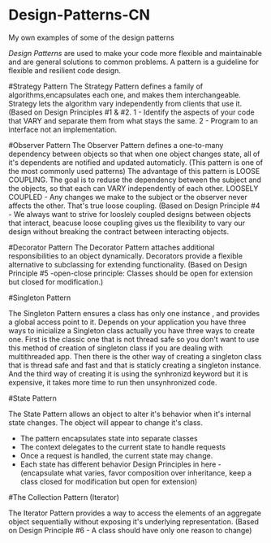 # Design-Patterns-CN
My own examples of some of the design patterns

<em>Design Patterns</em> are used to make your code more flexible and maintainable and are general solutions to common problems.
A pattern is a guideline for flexible and resilient code design.

#Strategy Pattern
The Strategy Pattern defines a family of algorithms,encapsulates each one, and makes them interchangeable. Strategy lets the algorithm vary independently from clients that use it. (Based on Design Principles #1 & #2. 1 - Identify the aspects of your code that VARY and separate them from what stays the same. 2 - Program to an interface not an implementation.

#Observer Pattern
The Observer Pattern defines a one-to-many dependency between objects so that when one object changes state, all of it's dependents are notified and updated automaticly. (This pattern is one of the most commonly used patterns)
The advantage of this pattern is LOOSE COUPLING. The goal is to reduse the dependency between the subject and the objects, so that each can VARY independently of each other.
LOOSELY COUPLED - Any changes we make to the subject or the observer never affects the other. That's true loose coupling.
(Based on Design Principle #4 - We always want to strive for looslely coupled designs between objects that interact, beacuse loose coupling gives us the flexibility to vary our design without breaking the contract between interacting objects.

#Decorator Pattern
The Decorator Pattern attaches additional responsibilities to an object dynamically. Decorators provide a flexible alternative to subclassing for extending functionality. (Based on Design Principle #5 -open-close principle: Classes should be open for extension but closed for modification.)

#Singleton Pattern

The Singleton Pattern ensures a class has only one instance , and provides a global access point to it.
Depends on your application you have three ways to inicialize a Singleton class actually you have three ways to create one. First is the classic one that is not thread safe so you don't want to use this method of creation of singleton class if you are dealing with multithreaded app. Then there is the other way of creating a singleton class that is thread safe and fast and that is staticly creating a singleton instance. And the third way of creating it is using the synhronizd keyword but it is expensive, it takes more time to run then unsynhronized code.

#State Pattern

The State Pattern allows an object to alter it's behavior when it's internal state changes. The object will appear to change it's class.
- The pattern encapsulates state into separate classes
- The context delegates to the current state to handle requests 
- Once a request is handled, the current state may change.
- Each state has different behavior
Design Principles in here - (encapsulate what varies, favor composition over inheritance, keep a class closed for modification but open for extension)

#The Collection Pattern (Iterator)

The Iterator Pattern provides a way to access the elements of an aggregate object sequentially without exposing it's underlying representation. (Based on Design Principle #6 - A class should have only one reason to change)
